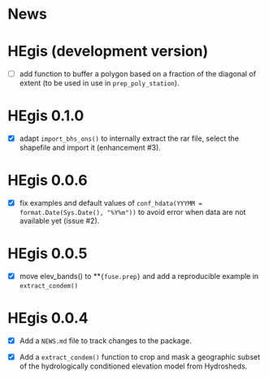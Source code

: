 News
================

<!-- NEWS.md is generated from NEWS.Rmd. Please edit that file -->


# HEgis (development version)

  - [ ] add function to buffer a polygon based on a fraction of the
    diagonal of extent (to be used in use in `prep_poly_station`).

# HEgis 0.1.0

  - [x] adapt `import_bhs_ons()` to internally extract the rar file, select the shapefile and import it (enhancement #3).

# HEgis 0.0.6

  - [x] fix examples and default values of `conf_hdata(YYYMM =
    format.Date(Sys.Date(), "%Y%m"))` to avoid error when data are not
    available yet (issue \#2).

# HEgis 0.0.5

  - [x] move elev\_bands() to \*\*`{fuse.prep}` and add a reproducible
    example in `extract_condem()`

# HEgis 0.0.4

  - [x] Add a `NEWS.md` file to track changes to the package.

  - [x] Add a `extract_condem()` function to crop and mask a geographic
    subset of the hydrologically conditioned elevation model from
    Hydrosheds.
